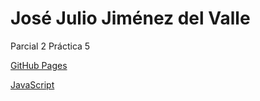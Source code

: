 # José Julio Jiménez del Valle

Parcial 2 Práctica 5

[GitHub Pages](https://josejuliojim.github.io/Poligonos/)

[JavaScript](index.js)